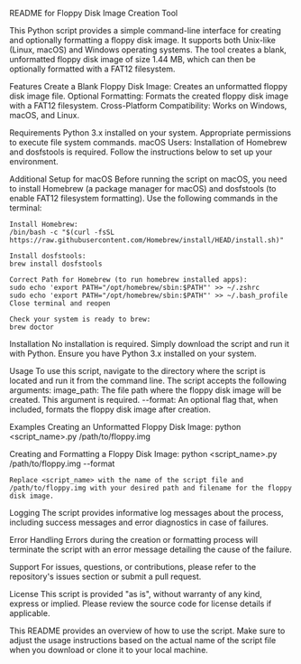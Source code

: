 README for Floppy Disk Image Creation Tool

This Python script provides a simple command-line interface for creating and optionally formatting a floppy disk image. It supports both Unix-like (Linux, macOS) and Windows operating systems. The tool creates a blank, unformatted floppy disk image of size 1.44 MB, which can then be optionally formatted with a FAT12 filesystem.

Features
    Create a Blank Floppy Disk Image: Creates an unformatted floppy disk image file.
    Optional Formatting: Formats the created floppy disk image with a FAT12 filesystem.
    Cross-Platform Compatibility: Works on Windows, macOS, and Linux.

Requirements
    Python 3.x installed on your system.
    Appropriate permissions to execute file system commands.
    macOS Users: Installation of Homebrew and dosfstools is required. Follow the instructions below to set up your environment.

Additional Setup for macOS
  Before running the script on macOS, you need to install Homebrew (a package manager for macOS) and dosfstools (to enable FAT12 filesystem formatting). Use the following commands in the terminal:

    Install Homebrew:
    /bin/bash -c "$(curl -fsSL https://raw.githubusercontent.com/Homebrew/install/HEAD/install.sh)"

    Install dosfstools:
    brew install dosfstools

    Correct Path for Homebrew (to run homebrew installed apps):
    sudo echo 'export PATH="/opt/homebrew/sbin:$PATH"' >> ~/.zshrc 
    sudo echo 'export PATH="/opt/homebrew/sbin:$PATH"' >> ~/.bash_profile
    Close terminal and reopen

    Check your system is ready to brew:
    brew doctor

Installation
    No installation is required. Simply download the script and run it with Python. Ensure you have Python 3.x installed on your system.

Usage
  To use this script, navigate to the directory where the script is located and run it from the command line. The script accepts the following arguments:
    image_path: The file path where the floppy disk image will be created. This argument is required.
    --format: An optional flag that, when included, formats the floppy disk image after creation.

Examples
  Creating an Unformatted Floppy Disk Image:
  python <script_name>.py /path/to/floppy.img

  Creating and Formatting a Floppy Disk Image:
  python <script_name>.py /path/to/floppy.img --format

    Replace <script_name> with the name of the script file and /path/to/floppy.img with your desired path and filename for the floppy disk image.

Logging
  The script provides informative log messages about the process, including success messages and error diagnostics in case of failures.

Error Handling
  Errors during the creation or formatting process will terminate the script with an error message detailing the cause of the failure.

Support
  For issues, questions, or contributions, please refer to the repository's issues section or submit a pull request.

License
  This script is provided "as is", without warranty of any kind, express or implied. Please review the source code for license details if applicable.

This README provides an overview of how to use the script. Make sure to adjust the usage instructions based on the actual name of the script file when you download or clone it to your local machine.